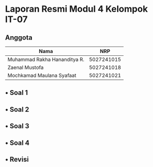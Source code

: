 # Laporan Resmi Modul 4 Kelompok IT-07
## Anggota

| Nama 				| NRP		|
|-------------------------------|---------------|
| Muhammad Rakha Hananditya R.	| 5027241015 	|
| Zaenal Mustofa		| 5027241018 	|
| Mochkamad Maulana Syafaat	| 5027241021 	|

## • Soal  1
## • Soal  2
## • Soal  3
## • Soal  4
## • Revisi
